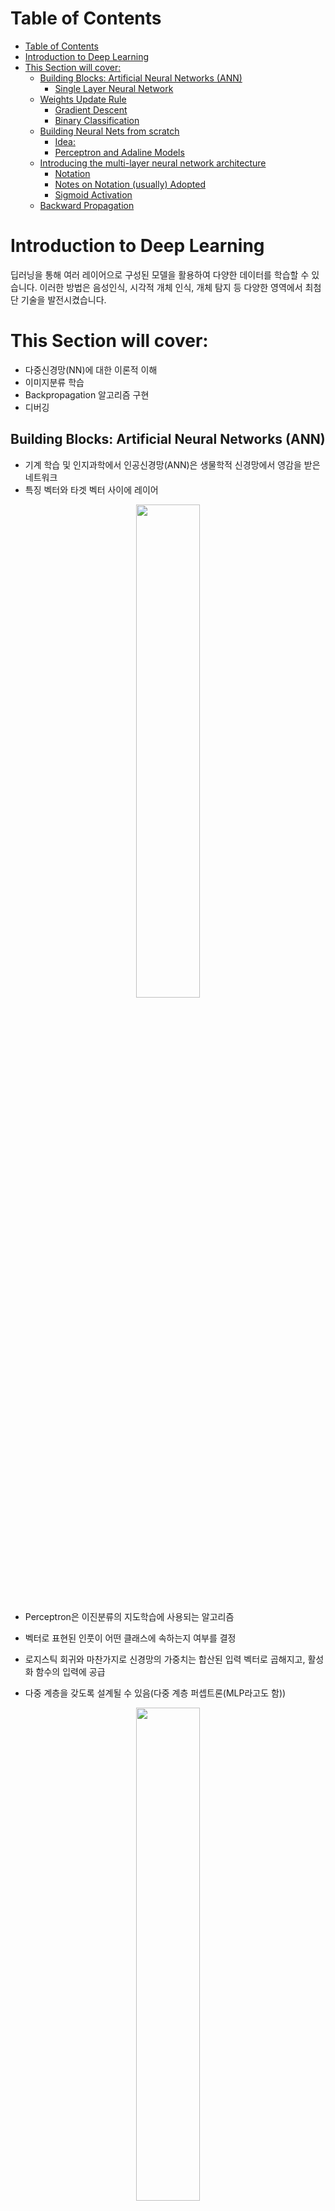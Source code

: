 # Table of Contents
- [Table of Contents](#table-of-contents)
- [Introduction to Deep Learning](#introduction-to-deep-learning)
- [This Section will cover:](#this-section-will-cover)
  - [Building Blocks: Artificial Neural Networks (ANN)](#building-blocks-artificial-neural-networks-ann)
    - [Single Layer Neural Network](#single-layer-neural-network)
  - [Weights Update Rule](#weights-update-rule)
    - [Gradient Descent](#gradient-descent)
    - [Binary Classification](#binary-classification)
  - [Building Neural Nets from scratch](#building-neural-nets-from-scratch)
    - [Idea:](#idea)
    - [Perceptron and Adaline Models](#perceptron-and-adaline-models)
  - [Introducing the multi-layer neural network architecture](#introducing-the-multi-layer-neural-network-architecture)
    - [Notation](#notation)
    - [Notes on Notation (usually) Adopted](#notes-on-notation-usually-adopted)
    - [Sigmoid Activation](#sigmoid-activation)
  - [Backward Propagation](#backward-propagation)
# Introduction to Deep Learning
딥러닝을 통해 여러 레이어으로 구성된 모델을 활용하여 다양한 데이터를 학습할 수 있습니다. 이러한 방법은 음성인식, 시각적 개체 인식, 개체 탐지 등 다양한 영역에서 최첨단 기술을 발전시켰습니다.

# This Section will cover:
- 다중신경망(NN)에 대한 이론적 이해
- 이미지분류 학습
- Backpropagation 알고리즘 구현
- 디버깅
## Building Blocks: Artificial Neural Networks (ANN)
- 기계 학습 및 인지과학에서 인공신경망(ANN)은 생물학적 신경망에서 영감을 받은 네트워크
- 특징 벡터와 타겟 벡터 사이에 레이어
<p align = 'center'><img src="../imgs/Perceptron.png" width="45%"></p>

- Perceptron은 이진분류의 지도학습에 사용되는 알고리즘
- 벡터로 표현된 인풋이 어떤 클래스에 속하는지 여부를 결정

- 로지스틱 회귀와 마찬가지로 신경망의 가중치는 합산된 입력 벡터로 곱해지고, 활성화 함수의 입력에 공급
- 다중 계층을 갖도록 설계될 수 있음(다중 계층 퍼셉트론(MLP라고도 함))
<p align = 'center'><img src="../imgs/MLP.png" width="45%"></p>


### Single Layer Neural Network
<p align = 'center'>
    <img src="../imgs/single_layer.png" width="65%"/>
</p>
(Source: Python Machine Learning, S. Raschka)

## Weights Update Rule
- 모델의 가중치 계수를 학습하기 위해 경사하강법 최적화 알고리즘을 사용
<br><br>
- **epoch**마다 가중치 벡터(w) 업데이트
$$
w = w + \Delta w, \text{where } \Delta w = - \eta \nabla J(w)
$$

<br><br>
즉, 전체 훈련 세트를 기반으로 기울기를 계산하고 기울기 $\nabla J(w)$의 **반대 방향**으로 한 걸음 더 나아가 모델의 가중치를 업데이트했습니다.

모델의 최적 가중치를 찾기 위해 목적 함수(예: SSE(Sum of Squared Errors)) 비용 함수 J(w)를 최적화했습니다.

더욱이, 우리는 학습 속도 $\eta$ 라는 요인으로 기울기를 곱합니다. 이 값은 **학습 속도**와 cost function의 전역 최소값을 초과할 위험의 균형을 맞추기 위해 신중하게 선택합니다.

### Gradient Descent
**gradient descent optimization**에서는 각 epoch가 종료된 후 모든 가중치를 동시에 업데이트하고 가중치 벡터(w)의 가중치값($w_i$)에 대한 편미분을 다음과 같이 정의한다.

$$
\frac{\partial}{\partial w_j} J(w) = \sum_{i} ( y^{(i)} - a^{(i)} )  x^{(i)}_j
$$

**Note**: 위 첨자 $(i)$는 i번째 샘플을 나타냅니다. 아래 첨자 $j$는 j번째 차원/특성을 나타냅니다.

여기서 $y^{(i)}$는 특정 샘플 $x^{(i)}$의 target 클래스 레이블이고 $a^{(i)}$는 뉴런의 **activation(활성화함수)**

**activation function** 정의
$$
\phi(z) = z = a = \sum_{j} w_j x_j = \mathbf{w}^T \mathbf{x}
$$
### Binary Classification
**activation** $\phi(z)$를 사용하여 그래디언트를 업데이트할 때, 연속 값을 이진 클래스 레이블로 변환하기 위해 **threshold**를 사용할 수 있습니다.

- threshold function(heaviside(x))
$$
\hat{y} = 
\begin{cases}
    1 & \text{if } \phi(z) \geq 0 \\
    0 & \text{otherwise}
\end{cases}
$$

## Building Neural Nets from scratch 

### Idea:
- We will build the neural networks from first principles. 
- We will create a very simple model and understand how it works. We will also be implementing backpropagation algorithm. 

**Please note that this code is not optimized and not to be used in production**. 

### Perceptron and Adaline Models
- <a href="1.1.1 Perceptron and Adaline.ipynb" target="_blank_"> Perceptron and Adaline </a>
- _Perceptron_ 구현을 맛보고 싶다면 아래 코드 활용
```python
from sklearn.linear_model import Perceptron
```
## Introducing the multi-layer neural network architecture
<img src="../imgs/multi-layers-1.png" width="50%" />

_(Source: Python Machine Learning, S. Raschka)_

이제 **다중 단일 뉴런**을 **다층 피드포워드 신경망**에 연결하는 방법을 알아보겠습니다. 이 특별한 유형의 네트워크는 **다중 퍼셉트론**(MLP)이라고도 합니다.

그림은 _input_ 레이어, _hidden_ ​​레이어, _output_ 레이어의 세 가지 레이어로 구성된 **MLP**의 개념을 보여줍니다.

- 은닉층의 노드 : 입력층과 fully connected 
- 출력층의 노드 : 은닉층과 fully connected

그러한 네트워크에 **하나 이상의 은닉층**이 있는 경우 **deep artificial neural network**.이라고도 합니다.
### Notation
- `lth`레이어의 `ith` 번째 activation unit == $a_i^{(l)}$ 
- 0번째 activation unit == bias unit
  - ex) $a_0^{(1)}$ , $a_0^{(2)}$
<br><br>

입력 레이어의 유닛 활성화 == 입력 + 바이어스 유닛

$$
\mathbf{a}^{(1)} = [a_0^{(1)}, a_1^{(1)}, \ldots, a_m^{(1)}]^T = [1, x_1^{(i)}, \ldots, x_m^{(i)}]^T
$$
<br><br>
**Note**: $x_j^{(i)}$ refers to the jth feature/dimension of the ith sample
### Notes on Notation (usually) Adopted

The terminology around the indices (subscripts and superscripts) may look a little bit confusing at first. 
<br><br>

You may wonder why we wrote $w_{j,k}^{(l)}$ and not $w_{k,j}^{(l)}$ to refer to 
the **weight coefficient** that connects the *kth* unit in layer $l$ to the jth unit in layer $l+1$. 
<br><br>

What may seem a little bit quirky at first will make much more sense later 
<img src="../imgs/multi-layers-2.png" width="50%" />

_(Source: Python Machine Learning, S. Raschka)_when we **vectorize** the neural network representation. 
<br><br>

For example, we will summarize the weights that connect the input and hidden layer by a matrix 
$$ W^{(1)} \in \mathbb{R}^{h×[m+1]}$$

where $h$ is the number of hidden units and $m + 1$ is the number of hidden units plus bias unit. 
we denote the `ith` activation unit in the `lth` layer as $a_i^{(l)}$ , and the activation units $a_0^{(1)}$ and 
$a_0^{(2)}$ are the **bias units**, respectively, which we set equal to $1$. 
<br><br>
The _activation_ of the units in the **input layer** is just its input plus the bias unit:

$$
\mathbf{a}^{(1)} = [a_0^{(1)}, a_1^{(1)}, \ldots, a_m^{(1)}]^T = [1, x_1^{(i)}, \ldots, x_m^{(i)}]^T
$$
<br><br>
**Note**: $x_j^{(i)}$ refers to the jth feature/dimension of the ith sample
* Starting at the input layer, we forward propagate the patterns of the training data through the network to generate an output.

* Based on the network's output, we calculate the error that we want to minimize using a cost function that we will describe later.

* We backpropagate the error, find its derivative with respect to each weight in the network, and update the model.
### Sigmoid Activation
<img src="../imgs/logistic_function.png" width="50%" />

_(Source: Python Machine Learning, S. Raschka)_
<img src="../imgs/fwd_step.png" width="50%" />

_(Source: Python Machine Learning, S. Raschka)_
<img src="../imgs/fwd_step_net.png" width="50%" />

_(Source: Python Machine Learning, S. Raschka)_
## Backward Propagation
The weights of each neuron are learned by **gradient descent**, where each neuron's error is derived with respect to it's weight.
<img src="../imgs/bkwd_step_net.png" width="50%" />

_(Source: Python Machine Learning, S. Raschka)_
Optimization is done for each layer with respect to the previous layer in a technique known as **BackPropagation**.
<img src="../imgs/backprop.png" width="50%">
(*The following code is inspired from [these](https://github.com/dennybritz/nn-from-scratch) terrific notebooks*)